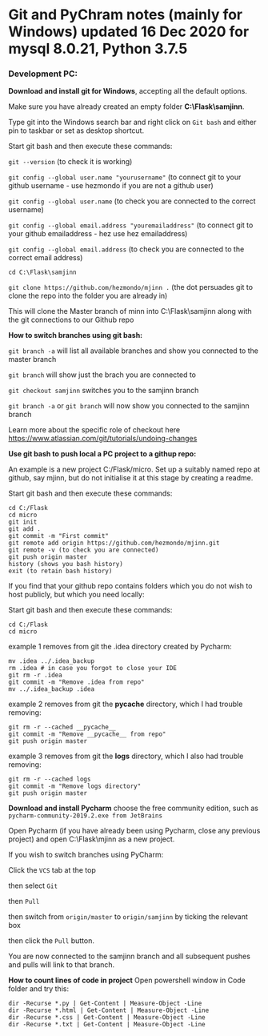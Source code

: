 # Git and PyChram notes (mainly for Windows) updated 16 Dec 2020 for mysql 8.0.21, Python 3.7.5

### Development PC:

**Download and install git for Windows**, accepting all the default options.

Make sure you have already created an empty folder **C:\Flask\samjinn**.

Type git into the Windows search bar and right click on `Git bash` and either pin to taskbar or set as desktop shortcut.

Start git bash and then execute these commands:

`git --version` (to check it is working)

`git config --global user.name "yourusername"` (to connect git to your github username - use hezmondo if you are not a github user)

`git config --global user.name` (to check you are connected to the correct username)

`git config --global email.address "youremailaddress"` (to connect git to your github emailaddress - hez use hez emailaddress)

`git config --global email.address` (to check you are connected to the correct email address)

`cd C:\Flask\samjinn`

`git clone https://github.com/hezmondo/mjinn .`  (the dot persuades git to clone the repo into the folder you are already in)

This will clone the Master branch of minn into C:\Flask\samjinn along with the git connections to our Github repo


**How to switch branches using git bash:**

`git branch -a` will list all available branches and show you connected to the master branch

`git branch` will show just the brach you are connected to

`git checkout samjinn` switches you to the samjinn branch

`git branch -a` or `git branch` will now show you connected to the samjinn branch

Learn more about the specific role of checkout here https://www.atlassian.com/git/tutorials/undoing-changes


**Use git bash to push local a PC project to a githup repo:**

An example is a new project C:/Flask/micro.  Set up a suitably named repo at github, say mjinn,
but do not initialise it at this stage by creating a readme.

Start git bash and then execute these commands:

	cd C:/Flask
	cd micro
	git init
	git add .
	git commit -m "First commit"
	git remote add origin https://github.com/hezmondo/mjinn.git
	git remote -v (to check you are connected)
	git push origin master
	history (shows you bash history)
	exit (to retain bash history)

If you find that your github repo contains folders which you do not wish to host publicly, but which you need locally:

Start git bash and then execute these commands:

	cd C:/Flask
	cd micro
	
example 1 removes from git the .idea directory created by Pycharm:

	mv .idea ../.idea_backup
	rm .idea # in case you forgot to close your IDE
	git rm -r .idea
	git commit -m "Remove .idea from repo"
	mv ../.idea_backup .idea 

example 2 removes from git the __pycache__ directory, which I had trouble removing:

	git rm -r --cached __pycache__
	git commit -m "Remove __pycache__ from repo"
	git push origin master

example 3 removes from git the **logs** directory, which I also had trouble removing:

	git rm -r --cached logs
	git commit -m "Remove logs directory"
	git push origin master


**Download and install Pycharm**  choose the free community edition, such as `pycharm-community-2019.2.exe from JetBrains`

Open Pycharm (if you have already been using Pycharm, close any previous project) and open C:\Flask\mjinn as a new project.

If you wish to switch branches using PyCharm:

Click the `VCS` tab at the top 

then select `Git` 

then `Pull` 

then switch from `origin/master` to `origin/samjinn` by ticking the relevant box

then click the `Pull` button.

You are now connected to the samjinn branch and all subsequent pushes and pulls will link to that branch.

**How to count lines of code in project**  Open powershell window in Code folder and try this:

    dir -Recurse *.py | Get-Content | Measure-Object -Line
    dir -Recurse *.html | Get-Content | Measure-Object -Line
    dir -Recurse *.css | Get-Content | Measure-Object -Line
    dir -Recurse *.txt | Get-Content | Measure-Object -Line

